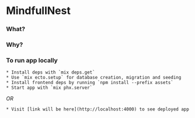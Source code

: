 # MindfullNest

### What?

### Why?

### To run app locally

    * Install deps with `mix deps.get`
    * Use `mix ecto.setup` for database creation, migration and seeding
    * Install frontend deps by running `npm install --prefix assets`
    * Start app with `mix phx.server`

*OR*

    * Visit [link will be here](http://localhost:4000) to see deployed app
